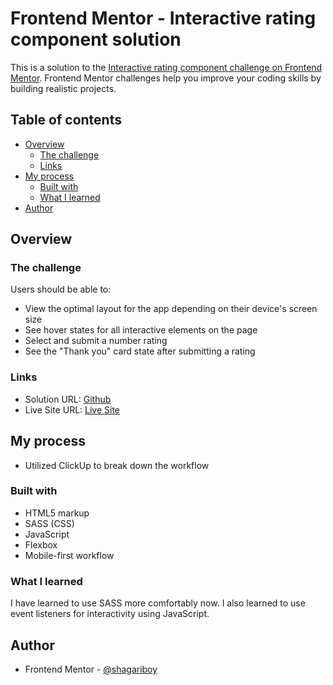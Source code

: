 # Frontend Mentor - Interactive rating component solution

This is a solution to the [Interactive rating component challenge on Frontend Mentor](https://www.frontendmentor.io/challenges/interactive-rating-component-koxpeBUmI/hub/interactive-rating-component-_9QhhzC7k2). Frontend Mentor challenges help you improve your coding skills by building realistic projects. 

## Table of contents

- [Overview](#overview)
  - [The challenge](#the-challenge)
  - [Links](#links)
- [My process](#my-process)
  - [Built with](#built-with)
  - [What I learned](#what-i-learned)
- [Author](#author)

## Overview

### The challenge

Users should be able to:

- View the optimal layout for the app depending on their device's screen size
- See hover states for all interactive elements on the page
- Select and submit a number rating
- See the "Thank you" card state after submitting a rating

### Links

- Solution URL: [Github](https://github.com/shagariboy/interactive-rating-component-main)
- Live Site URL: [Live Site](https://delightful-sunburst-264113.netlify.app/)

## My process

- Utilized ClickUp to break down the workflow

### Built with

- HTML5 markup
- SASS (CSS)
- JavaScript
- Flexbox
- Mobile-first workflow


### What I learned

I have learned to use SASS more comfortably now.
I also learned to use event listeners for interactivity using JavaScript.

## Author

- Frontend Mentor - [@shagariboy](https://www.frontendmentor.io/profile/shagariboy)
